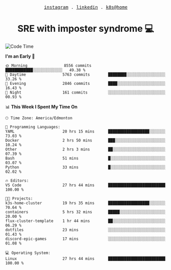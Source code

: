 <p align="center">
  <samp>
    <a href="https://www.instagram.com/lildrunkensmurf/">instagram</a> .
    <a href="https://www.linkedin.com/in/joryirving/">linkedin</a> .
    <a href="https://github.com/LilDrunkenSmurf/k3s-home-cluster">k8s@home</a>
  </samp>
</p>

<h1 align="center">
  SRE with imposter syndrome 💻
</h1>

<!--START_SECTION:waka-->
![Code Time](http://img.shields.io/badge/Code%20Time-58%20hrs%2043%20mins-blue)

**I'm an Early 🐤** 

```text
🌞 Morning                8556 commits        ████████████░░░░░░░░░░░░░   49.38 % 
🌆 Daytime                5763 commits        ████████░░░░░░░░░░░░░░░░░   33.26 % 
🌃 Evening                2846 commits        ████░░░░░░░░░░░░░░░░░░░░░   16.43 % 
🌙 Night                  161 commits         ░░░░░░░░░░░░░░░░░░░░░░░░░   00.93 % 
```


📊 **This Week I Spent My Time On** 

```text
🕑︎ Time Zone: America/Edmonton

💬 Programming Languages: 
YAML                     20 hrs 15 mins      ██████████████████░░░░░░░   73.03 % 
Docker                   2 hrs 50 mins       ███░░░░░░░░░░░░░░░░░░░░░░   10.24 % 
Other                    2 hrs 3 mins        ██░░░░░░░░░░░░░░░░░░░░░░░   07.39 % 
Bash                     51 mins             █░░░░░░░░░░░░░░░░░░░░░░░░   03.07 % 
Python                   33 mins             █░░░░░░░░░░░░░░░░░░░░░░░░   02.02 % 

🔥 Editors: 
VS Code                  27 hrs 44 mins      █████████████████████████   100.00 % 

🐱‍💻 Projects: 
k3s-home-cluster         19 hrs 35 mins      ██████████████████░░░░░░░   70.64 % 
containers               5 hrs 32 mins       █████░░░░░░░░░░░░░░░░░░░░   20.00 % 
flux-cluster-template    1 hr 44 mins        ██░░░░░░░░░░░░░░░░░░░░░░░   06.29 % 
dotfiles                 23 mins             ░░░░░░░░░░░░░░░░░░░░░░░░░   01.43 % 
discord-epic-games       17 mins             ░░░░░░░░░░░░░░░░░░░░░░░░░   01.08 % 

💻 Operating System: 
Linux                    27 hrs 44 mins      █████████████████████████   100.00 % 
```


<!--END_SECTION:waka-->